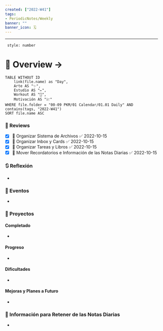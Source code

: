 ```yaml
---
created: ["2022-W41"]
tags: 
- PeriodicNotes/Weekly
banner: ""
banner_icon: 🗓️
---
```

___
```toc
 style: number
```
# 🌌 Overview -> 
```dataview
TABLE WITHOUT ID
	link(file.name) as "Day",
	Arte AS "✨",
	Estudio AS "✏️",
	Workout AS "💪",
	Motivación AS "💹"
WHERE file.folder = "00-09 PKM/01 Calendar/01.01 Daily" AND 
contains(tags, "2022-W41")
SORT file.name ASC
```

### 📑 Reviews
- [x] 🔼 Organizar Sistema de Archivos ✅ 2022-10-15
- [x] 🔼 Organizar Inbox y Cards ✅ 2022-10-15
- [x] 🔼 Organizar Tareas y Libros ✅ 2022-10-15
- [x] 🔼 Mover Recordatorios e Información de las Notas Diarias ✅ 2022-10-15

### 🔃 Reflexión
- 
### 📜 Eventos
- 
### 📃 Proyectos
#### **Completado**
- 
#### **Progreso**
- 
#### **Dificultades**
- 
#### **Mejoras y Planes a Futuro**
- 
### 💾 Información para Retener de las Notas Diarias
- 
